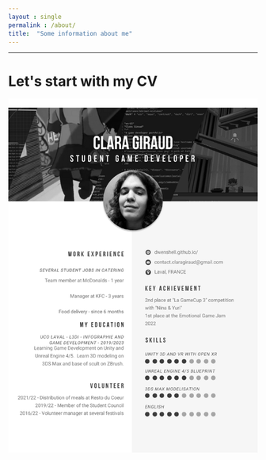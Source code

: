 ```yaml
---
layout : single
permalink : /about/
title:  "Some information about me"
---
```

***
# Let's start with my CV

![CVClara](/assets/images/CVClara.png)